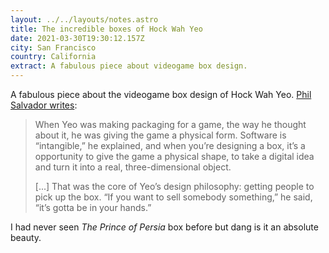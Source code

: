 ```yaml
---
layout: ../../layouts/notes.astro
title: The incredible boxes of Hock Wah Yeo
date: 2021-03-30T19:30:12.157Z
city: San Francisco
country: California
extract: A fabulous piece about videogame box design.
---
```


A fabulous piece about the videogame box design of Hock Wah Yeo. [Phil Salvador writes](https://obscuritory.com/essay/incredible-boxes-of-hock-wah-yeo/):

> When Yeo was making packaging for a game, the way he thought about it, he was giving the game a physical form. Software is “intangible,” he explained, and when you’re designing a box, it’s a opportunity to give the game a physical shape, to take a digital idea and turn it into a real, three-dimensional object.
>
> [...] That was the core of Yeo’s design philosophy: getting people to pick up the box. “If you want to sell somebody something,” he said, “it’s gotta be in your hands.”

I had never seen _The Prince of Persia_ box before but dang is it an absolute beauty.

